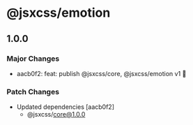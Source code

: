 # @jsxcss/emotion

## 1.0.0

### Major Changes

- aacb0f2: feat: publish @jsxcss/core, @jsxcss/emotion v1 🚀

### Patch Changes

- Updated dependencies [aacb0f2]
  - @jsxcss/core@1.0.0
